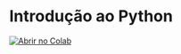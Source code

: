 # Introdução ao Python

[![Abrir no Colab](https://img.shields.io/badge/Google_Colab-Abrir-%FFFFFF.svg?&style=for-the-badge&logo=googlecolab&logoColor=orange&color=orange)](https://colab.research.google.com/drive/1uyi4EGecTyT_P6oBpy2zTHExlloBmB-_?usp=sharing)
